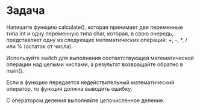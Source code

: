 # Задача

Напишите функцию calculate(), которая принимает две переменные типа int и одну
переменную типа char, которая, в свою очередь, представляет одну из следующих
математических операций: +, -, *, / или % (остаток от числа). 

Используйте switch для выполнения соответствующей математической операции над целыми числами,
а результат возвращайте обратно в main(). 

Если в функцию передается
недействительный математический оператор, то функция должна выводить ошибку.

С оператором деления выполняйте целочисленное деление.
